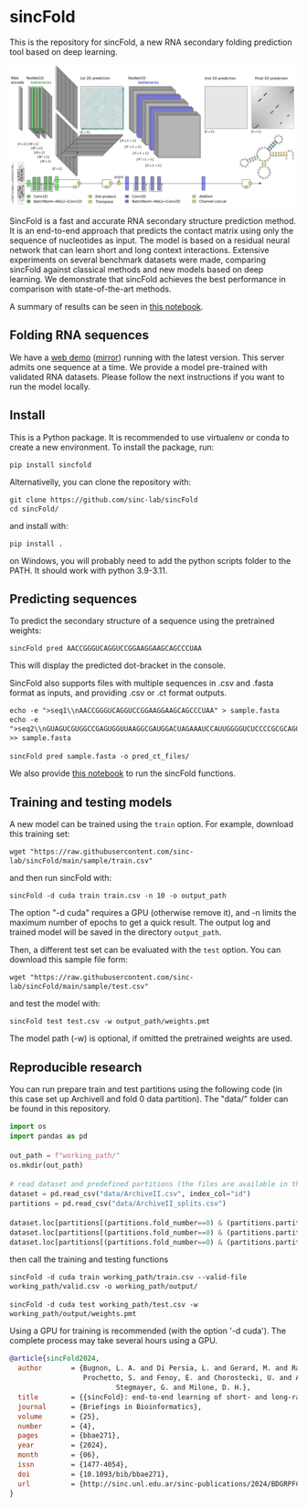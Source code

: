 # **sincFold**

This is the repository for sincFold, a new RNA secondary folding prediction tool based on deep learning.


<p align="center">
<img src="abstract.png" alt="abstract">
</p>


SincFold is a fast and accurate RNA secondary structure prediction method. It is an end-to-end approach that predicts the contact matrix using only the sequence of nucleotides as input. The model is based on a residual neural network that can learn short and long context interactions. Extensive experiments on several benchmark datasets were made, comparing sincFold against classical methods and new models based on deep learning. We demonstrate that sincFold achieves the best performance in comparison with state-of-the-art methods.

A summary of results can be seen in [this notebook](results/summary.ipynb).

## Folding RNA sequences

We have a [web demo](https://sinc.unl.edu.ar/web-demo/sincfold/) ([mirror](https://huggingface.co/spaces/lbugnon/sincFold)) running with the latest version. This server admits one sequence at a time. We provide a model pre-trained with validated RNA datasets. Please follow the next instructions if you want to run the model locally.


## Install

This is a Python package. It is recommended to use virtualenv or conda to create a new environment. To install the package, run:

    pip install sincfold

Alternativelly, you can clone the repository with:

    git clone https://github.com/sinc-lab/sincFold
    cd sincFold/

and install with:

    pip install .

on Windows, you will probably need to add the python scripts folder to the PATH. It should work with python 3.9-3.11.

## Predicting sequences

To predict the secondary structure of a sequence using the pretrained weights:
    
    sincFold pred AACCGGGUCAGGUCCGGAAGGAAGCAGCCCUAA

This will display the predicted dot-bracket in the console. 

SincFold also supports files with multiple sequences in .csv and .fasta format as inputs, and providing .csv or .ct format outputs.

    echo -e ">seq1\\nAACCGGGUCAGGUCCGGAAGGAAGCAGCCCUAA" > sample.fasta
    echo -e ">seq2\\nGUAGUCGUGGCCGAGUGGUUAAGGCGAUGGACUAGAAAUCCAUUGGGGUCUCCCCGCGCAGGUUCGAAUCCUGCCGACUACGCCA" >> sample.fasta

    sincFold pred sample.fasta -o pred_ct_files/

We also provide [this notebook](https://colab.research.google.com/github/sinc-lab/sincFold/blob/main/demo.ipynb) to run the sincFold functions.

## Training and testing models

A new model can be trained using the `train` option. For example, download this training set:

    wget "https://raw.githubusercontent.com/sinc-lab/sincFold/main/sample/train.csv"

and then run sincFold with: 
    
    sincFold -d cuda train train.csv -n 10 -o output_path

The option "-d cuda" requires a GPU (otherwise remove it), and -n limits the maximum number of epochs to get a quick result. The output log and trained model will be saved in the directory `output_path`. 

Then, a different test set can be evaluated with the `test` option. You can download this sample file form:    
 
    wget "https://raw.githubusercontent.com/sinc-lab/sincFold/main/sample/test.csv"

and test the model with:

    sincFold test test.csv -w output_path/weights.pmt

The model path (-w) is optional, if omitted the pretrained weights are used.


## Reproducible research

You can run prepare train and test partitions using the following code (in this case set up ArchiveII and fold 0 data partition). The "data/" folder can be found in this repository.

```python
import os 
import pandas as pd 

out_path = f"working_path/"
os.mkdir(out_path)

# read dataset and predefined partitions (the files are available in this repository)
dataset = pd.read_csv("data/ArchiveII.csv", index_col="id")
partitions = pd.read_csv("data/ArchiveII_splits.csv")

dataset.loc[partitions[(partitions.fold_number==0) & (partitions.partition=="train")].id].to_csv(out_path + "train.csv")
dataset.loc[partitions[(partitions.fold_number==0) & (partitions.partition=="valid")].id].to_csv(out_path + "valid.csv")
dataset.loc[partitions[(partitions.fold_number==0) & (partitions.partition=="test")].id].to_csv(out_path + "test.csv")
```

then call the training and testing functions

    sincFold -d cuda train working_path/train.csv --valid-file working_path/valid.csv -o working_path/output/

    sincFold -d cuda test working_path/test.csv -w working_path/output/weights.pmt

Using a GPU for training is recommended (with the option '-d cuda'). The complete process may take several hours using a GPU.

```bibtex
@article{sincFold2024,
  author       = {Bugnon, L. A. and Di Persia, L. and Gerard, M. and Raad, J. and 
		          Prochetto, S. and Fenoy, E. and Chorostecki, U. and Ariel, F. and
                          Stegmayer, G. and Milone, D. H.},
  title        = {{sincFold}: end-to-end learning of short- and long-range interactions in {RNA} secondary structure},
  journal      = {Briefings in Bioinformatics},
  volume       = {25},
  number       = {4},
  pages        = {bbae271},
  year         = {2024},
  month        = {06},
  issn         = {1477-4054},
  doi          = {10.1093/bib/bbae271},
  url          = {http://sinc.unl.edu.ar/sinc-publications/2024/BDGRPFCASM24}
}
```
